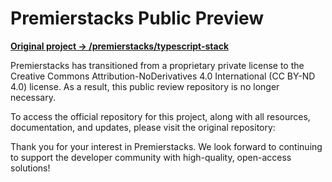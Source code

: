 # Premierstacks Public Preview

**[Original project -> /premierstacks/typescript-stack](https://github.com/premierstacks/typescript-stack)**

Premierstacks has transitioned from a proprietary private license to the Creative Commons Attribution-NoDerivatives 4.0 International (CC BY-ND 4.0) license. As a result, this public review repository is no longer necessary.

To access the official repository for this project, along with all resources, documentation, and updates, please visit the original repository:

Thank you for your interest in Premierstacks. We look forward to continuing to support the developer community with high-quality, open-access solutions!
